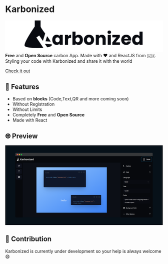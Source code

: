 # Karbonized

![carbonizedlogo](./img/banner.png)
**Free** and **Open Source** carbon App. Made with ❤️ and ReactJS from 🇨🇺. Styling your code with Karbonized and share it with the world

[Check it out](https://karbonized.onrender.com)

## 🚀 Features

* Based on **blocks** (Code,Text,QR and more coming soon)
* Without Registration
* Without Limits
* Completely **Free** and **Open Source**
* Made with React

## 🌐 Preview

![carbonizedscreen](./img/screen.png)

## 👥 Contribution

Karbonized is currently under development so your help is always welcome 😄
